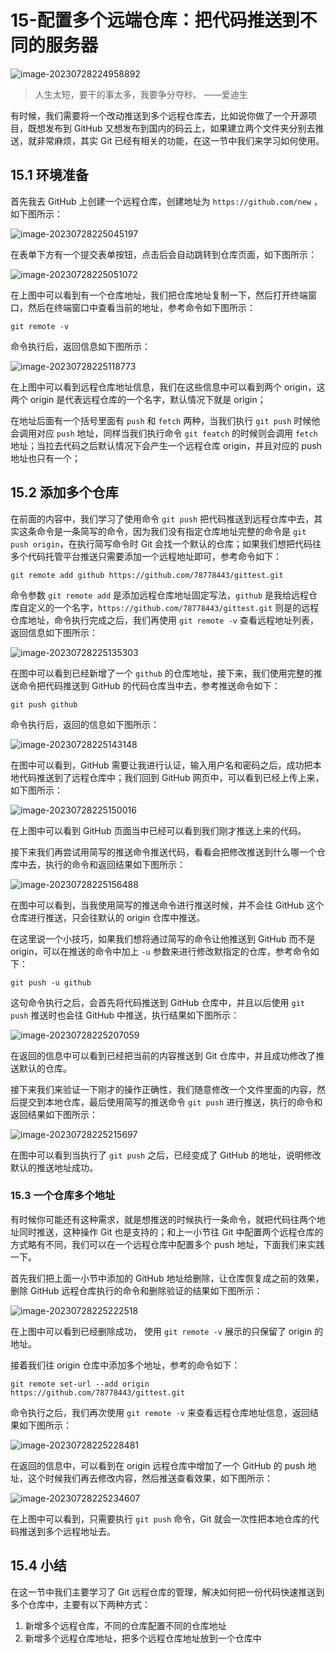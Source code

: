 # 15-配置多个远端仓库：把代码推送到不同的服务器

![image-20230728224958892](./assets/image-20230728224958892.png)

> 人生太短，要干的事太多，我要争分夺秒。 ——爱迪生

有时候，我们需要将一个改动推送到多个远程仓库去，比如说你做了一个开源项目，既想发布到 GitHub 又想发布到国内的码云上，如果建立两个文件夹分别去推送，就非常麻烦，其实 Git 已经有相关的功能，在这一节中我们来学习如何使用。

## 15.1 环境准备

首先我去 GitHub 上创建一个远程仓库，创建地址为 `https://github.com/new` ，如下图所示：

![image-20230728225045197](./assets/image-20230728225045197.png)

在表单下方有一个提交表单按钮，点击后会自动跳转到仓库页面，如下图所示：

![image-20230728225051072](./assets/image-20230728225051072.png)

在上图中可以看到有一个仓库地址，我们把仓库地址复制一下，然后打开终端窗口，然后在终端窗口中查看当前的地址，参考命令如下图所示：

```
git remote -v
```

命令执行后，返回信息如下图所示：

![image-20230728225118773](./assets/image-20230728225118773.png)

在上图中可以看到远程仓库地址信息，我们在这些信息中可以看到两个 origin，这两个 origin 是代表远程仓库的一个名字，默认情况下就是 origin；

在地址后面有一个括号里面有 `push` 和 `fetch` 两种，当我们执行 `git push` 时候他会调用对应 `push` 地址，同样当我们执行命令 `git featch` 的时候则会调用 `fetch` 地址；当拉去代码之后默认情况下会产生一个远程仓库 origin，并且对应的 push 地址也只有一个；

## 15.2 添加多个仓库

在前面的内容中，我们学习了使用命令 `git push` 把代码推送到远程仓库中去，其实这条命令是一条简写的命令，因为我们没有指定仓库地址完整的命令是 `git push origin`，在执行简写命令时 Git 会找一个默认的仓库；如果我们想把代码往多个代码托管平台推送只需要添加一个远程地址即可，参考命令如下：

```
git remote add github https://github.com/78778443/gittest.git
```

命令参数 `git remote add` 是添加远程仓库地址固定写法，`github` 是我给远程仓库自定义的一个名字，`https://github.com/78778443/gittest.git` 则是的远程仓库地址，命令执行完成之后，我们再使用 `git remote -v` 查看远程地址列表，返回信息如下图所示：

![image-20230728225135303](./assets/image-20230728225135303.png)

在图中可以看到已经新增了一个 `github` 的仓库地址，接下来，我们使用完整的推送命令把代码推送到 GitHub 的代码仓库当中去，参考推送命令如下：

```
git push github
```

命令执行后，返回的信息如下图所示：

![image-20230728225143148](./assets/image-20230728225143148.png)

在图中可以看到，GitHub 需要让我进行认证，输入用户名和密码之后，成功把本地代码推送到了远程仓库中；我们回到 GitHub 网页中，可以看到已经上传上来，如下图所示：

![image-20230728225150016](./assets/image-20230728225150016.png)

在上图中可以看到 GitHub 页面当中已经可以看到我们刚才推送上来的代码。

接下来我们再尝试用简写的推送命令推送代码，看看会把修改推送到什么哪一个仓库中去，执行的命令和返回结果如下图所示：

![image-20230728225156488](./assets/image-20230728225156488.png)

在图中可以看到，当我使用简写的推送命令进行推送时候，并不会往 GitHub 这个仓库进行推送，只会往默认的 origin 仓库中推送。

在这里说一个小技巧，如果我们想将通过简写的命令让他推送到 GitHub 而不是 origin，可以在推送的命令中加上 `-u` 参数来进行修改默指定的仓库，参考命令如下：

```
git push -u github 
```

这句命令执行之后，会首先将代码推送到 GitHub 仓库中，并且以后使用 `git push` 推送时也会往 GitHub 中推送，执行结果如下图所示：

![image-20230728225207059](./assets/image-20230728225207059.png)

在返回的信息中可以看到已经把当前的内容推送到 Git 仓库中，并且成功修改了推送默认的仓库。

接下来我们来验证一下刚才的操作正确性，我们随意修改一个文件里面的内容，然后提交到本地仓库，最后使用简写的推送命令 `git push` 进行推送，执行的命令和返回结果如下图所示：

![image-20230728225215697](./assets/image-20230728225215697.png)

在图中可以看到当执行了 `git push` 之后，已经变成了 GitHub 的地址，说明修改默认的推送地址成功。

### 15.3 一个仓库多个地址

有时候你可能还有这种需求，就是想推送的时候执行一条命令，就把代码往两个地址同时推送，这种操作 Git 也是支持的；和上一小节往 Git 中配置两个远程仓库的方式略有不同，我们可以在一个远程仓库中配置多个 push 地址，下面我们来实践一下。

首先我们把上面一小节中添加的 GitHub 地址给删除，让仓库恢复成之前的效果，删除 GitHub 远程仓库执行的命令和删除验证的结果如下图所示：

![image-20230728225222518](./assets/image-20230728225222518.png)

在上图中可以看到已经删除成功， 使用 `git remote -v` 展示的只保留了 origin 的地址。

接着我们往 origin 仓库中添加多个地址，参考的命令如下：

```
git remote set-url --add origin https://github.com/78778443/gittest.git
```

命令执行之后，我们再次使用 `git remote -v` 来查看远程仓库地址信息，返回结果如下图所示：

![image-20230728225228481](./assets/image-20230728225228481.png)

在返回的信息中，可以看到在 origin 远程仓库中增加了一个 GitHub 的 push 地址，这个时候我们再去修改内容，然后推送查看效果，如下图所示：

![image-20230728225234607](./assets/image-20230728225234607.png)

在上图中可以看到，只需要执行 `git push` 命令，Git 就会一次性把本地仓库的代码推送到多个远程地址去。

## 15.4 小结

在这一节中我们主要学习了 Git 远程仓库的管理，解决如何把一份代码快速推送到多个仓库中，主要有以下两种方式：

1. 新增多个远程仓库，不同的仓库配置不同的仓库地址
2. 新增多个远程仓库地址，把多个远程仓库地址放到一个仓库中
